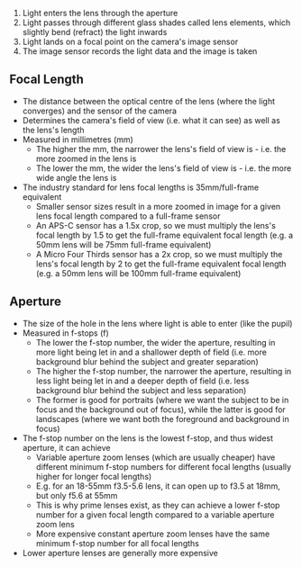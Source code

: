 1) Light enters the lens through the aperture
2) Light passes through different glass shades called lens elements, which slightly bend (refract) the light inwards
3) Light lands on a focal point on the camera's image sensor
4) The image sensor records the light data and the image is taken

## Focal Length

- The distance between the optical centre of the lens (where the light converges) and the sensor of the camera
- Determines the camera's field of view (i.e. what it can see) as well as the lens's length
- Measured in millimetres (mm)
	- The higher the mm, the narrower the lens's field of view is - i.e. the more zoomed in the lens is
	- The lower the mm, the wider the lens's field of view is - i.e. the more wide angle the lens is
- The industry standard for lens focal lengths is 35mm/full-frame equivalent
	- Smaller sensor sizes result in a more zoomed in image for a given lens focal length compared to a full-frame sensor
	- An APS-C sensor has a 1.5x crop, so we must multiply the lens's focal length by 1.5 to get the full-frame equivalent focal length (e.g. a 50mm lens will be 75mm full-frame equivalent)
	- A Micro Four Thirds sensor has a 2x crop, so we must multiply the lens's focal length by 2 to get the full-frame equivalent focal length (e.g. a 50mm lens will be 100mm full-frame equivalent)

## Aperture

- The size of the hole in the lens where light is able to enter (like the pupil)
- Measured in f-stops (f)
	- The lower the f-stop number, the wider the aperture, resulting in more light being let in and a shallower depth of field (i.e. more background blur behind the subject and greater separation)
	- The higher the f-stop number, the narrower the aperture, resulting in less light being let in and a deeper depth of field (i.e. less background blur behind the subject and less separation)
	- The former is good for portraits (where we want the subject to be in focus and the background out of focus), while the latter is good for landscapes (where we want both the foreground and background in focus)
- The f-stop number on the lens is the lowest f-stop, and thus widest aperture, it can achieve
	- Variable aperture zoom lenses (which are usually cheaper) have different minimum f-stop numbers for different focal lengths (usually higher for longer focal lengths)
	- E.g. for an 18-55mm f3.5-5.6 lens, it can open up to f3.5 at 18mm, but only f5.6 at 55mm
	- This is why prime lenses exist, as they can achieve a lower f-stop number for a given focal length compared to a variable aperture zoom lens
	- More expensive constant aperture zoom lenses have the same minimum f-stop number for all focal lengths
- Lower aperture lenses are generally more expensive
